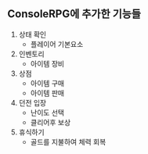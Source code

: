 ConsoleRPG에 추가한 기능들
-----------------------
1. 상태 확인
    - 플레이어 기본요소
2. 인벤토리
    - 아이템 장비
3. 상점
   - 아이템 구매
   - 아이템 판매
4. 던전 입장
    - 난이도 선택
    - 클리어후 보상
5. 휴식하기
     - 골드를 지불하여 체력 회복
